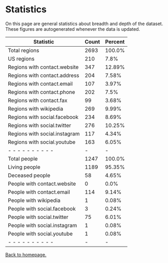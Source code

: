 # Statistics

On this page are general statistics about breadth and depth of the dataset. These figures are autogenerated whenever the data is updated.

| Statistic | Count | Percent |
| --------- | ----- | ------- |
| Total regions | 2693 | 100.0% |
| US regions | 210 | 7.8% |
| Regions with contact.website | 347 | 12.89% |
| Regions with contact.address | 204 | 7.58% |
| Regions with contact.email | 107 | 3.97% |
| Regions with contact.phone | 202 | 7.5% |
| Regions with contact.fax | 99 | 3.68% |
| Regions with wikipedia | 269 | 9.99% |
| Regions with social.facebook | 234 | 8.69% |
| Regions with social.twitter | 276 | 10.25% |
| Regions with social.instagram | 117 | 4.34% |
| Regions with social.youtube | 163 | 6.05% |
| - - - - - - - - - - | - | - |
| Total people | 1247 | 100.0% |
| Living people | 1189 | 95.35% |
| Deceased people | 58 | 4.65% |
| People with contact.website | 0 | 0.0% |
| People with contact.email | 114 | 9.14% |
| People with wikipedia | 1 | 0.08% |
| People with social.facebook | 3 | 0.24% |
| People with social.twitter | 75 | 6.01% |
| People with social.instagram | 1 | 0.08% |
| People with social.youtube | 1 | 0.08% |
| - - - - - - - - - - | - | - |

[Back to homepage.](/catholicdata/)
